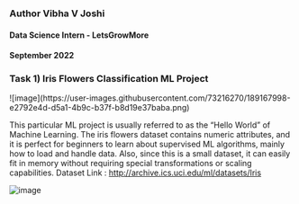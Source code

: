 <h3>Author  Vibha V Joshi</h3>
<h4>Data Science Intern - LetsGrowMore</h4> 
<h4>September 2022</h4> 
<h3>Task 1) Iris Flowers Classification ML Project </h3> 
![image](https://user-images.githubusercontent.com/73216270/189167998-e2792e4d-d5a1-4b9c-b37f-b8d19e37baba.png)

This particular ML project is usually referred to as the “Hello World” of Machine Learning. The iris flowers dataset contains numeric attributes, and it is perfect for beginners to learn about supervised ML algorithms, mainly how to load and handle data. Also, since this is a small dataset, it can easily fit in memory without requiring special transformations or scaling capabilities.
Dataset Link : http://archive.ics.uci.edu/ml/datasets/Iris

![image](https://user-images.githubusercontent.com/73216270/189167998-e2792e4d-d5a1-4b9c-b37f-b8d19e37baba.png)
